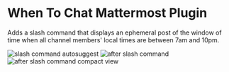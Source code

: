 # When To Chat Mattermost Plugin

Adds a slash command that displays an ephemeral post of the window of time when all channel members' local times are between 7am and 10pm.

![slash command autosuggest](https://user-images.githubusercontent.com/1149597/78191739-a3a02100-7444-11ea-9767-70b07732824d.png)
![after slash command](https://user-images.githubusercontent.com/1149597/78191741-a438b780-7444-11ea-94fb-7d6ba43dcdb2.png)
![after slash command compact view](https://user-images.githubusercontent.com/1149597/78191741-a438b780-7444-11ea-94fb-7d6ba43dcdb2.png)